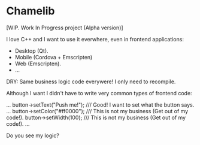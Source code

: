 # Chamelib

[WIP. Work In Progress project (Alpha version)]

I love C++ and I want to use it everwhere, even in frontend applications:

  * Desktop (Qt).
  * Mobile (Cordova + Emscripten)
  * Web (Emscripten).
  * ...

DRY: Same business logic code everywere! I only need to recompile.

Although I want I didn't have to write very common types of frontend code:

  ...
  button->setText("Push me!"); /// Good! I want to set what the button says.
  ...
  button->setColor("#ff0000"); /// This is not my business (Get out of my code!).
  button->setWidth(100);       /// This is not my business (Get out of my code!).
  ...

Do you see my logic?







